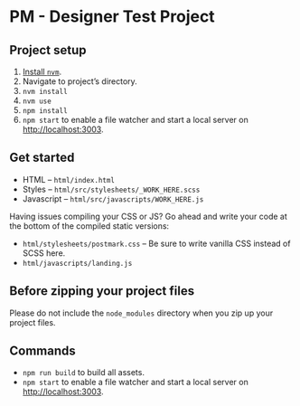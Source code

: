 # PM - Designer Test Project

## Project setup
1. [Install `nvm`](https://github.com/creationix/nvm).
2. Navigate to project’s directory.
3. `nvm install`
4. `nvm use`
5. `npm install`
6. `npm start` to enable a file watcher and start a local server on [http://localhost:3003](http://localhost:3003).

## Get started
* HTML – `html/index.html`
* Styles – `html/src/stylesheets/_WORK_HERE.scss`
* Javascript – `html/src/javascripts/WORK_HERE.js`

Having issues compiling your CSS or JS? Go ahead and write your code at the bottom of the compiled static versions:
* `html/stylesheets/postmark.css` – Be sure to write vanilla CSS instead of SCSS here.
* `html/javascripts/landing.js`

## Before zipping your project files
Please do not include the `node_modules` directory when you zip up your project files.

## Commands
* `npm run build` to build all assets.
* `npm start` to enable a file watcher and start a local server on [http://localhost:3003](http://localhost:3003).